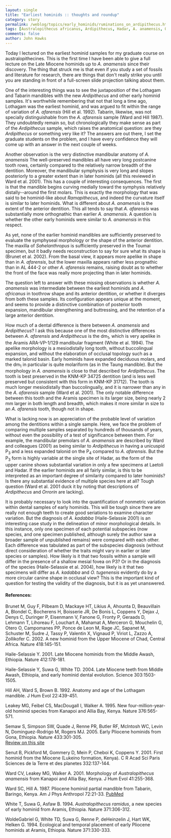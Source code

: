 ```yaml
---
layout: single 
title: "Earliest hominids :: thoughts and roundup" 
category: story
permalink: /weblog/topics/early_hominids/ruminations_on_ardipithecus.html
tags: [Australopithecus africanus, Ardipithecus, Hadar, A. anamensis, Orrorin, Pliocene, Miocene, Sahelanthropus, Australopithecus afarensis] 
comments: false 
author: John Hawks 
---
```



<p>
Today I lectured on the earliest hominid samples for my graduate course on australopithecines. This is the first time I have been able to give a full lecture on the Late Miocene hominids up to <i>A. anamensis</i> since their discovery. The thing that struck me is that even if you study a set of fossils and literature for research, there are things that don't really strike you until you are standing in front of a full-screen slide projection talking about them. 
</p>

<p>
One of the interesting things was to see the juxtaposition of the Lothagam and Tabarin mandibles with the new <i>Ardipithecus</i> and other early hominid samples. It's worthwhile remembering that not that long a time ago, Lothagam was the earliest hominid, and was argued to fit within the range of variation of <i>A. afarensis</i> (Hill et al. 1992). Tabarin, likewise, was not specially distinguishable from the <i>A. afarensis</i> sample (Ward and Hill 1987). They undoubtedly remain so, but chronologically they make sense as part of the <i>Ardipithecus</i> sample, which raises the anatomical question: are they <i>Ardipithecus</i> or something very like it? The answers are out there, I set the graduate students on the problem, and I have every confidence they will come up with an answer in the next couple of weeks. 
</p>

<p>
Another observation is the very distinctive mandibular anatomy of <i>A. anamensis</i> The well-preserved mandibles all have very long postcanine tooth rows, certainly compared to the relatively narrow breadth of the dentition. Moreover, the mandibular symphysis is very long and slopes posteriorly to a greater extent than in later hominids (all this reviewed in Ward et al. 2001). This has a couple of interesting consequences. The first is that the mandible begins curving medially toward the symphysis relatively distally--around the first molars. This is exactly the morphology that was said to be hominid-like about <i>Ramapithecus</i>, and indeed the curvature itself is similar to later hominids. What is different about <i>A. anamensis</i> is the extent of the anterior dentition. This all tends to say that <i>A. afarensis</i> was substantially more orthognathic than earlier <i>A. anamensis</i>. A question is whether the other early hominids were similar to <i>A. anamensis</i> in this respect. 
</p>

<p>
As yet, none of the earlier hominid mandibles are sufficiently preserved to evaluate the symphyseal morphology or the shape of the anterior dentition. The maxilla of <i>Sahelanthropus</i> is sufficiently preserved in the Toumai specimen, but it badly needs reconstruction to say for sure what its shape is (Brunet et al. 2002). From the basal view, it appears more apelike in shape than in <i>A. afarensis</i>, but the lower maxilla appears rather less prognathic than in AL 444-2 or other <i>A. afarensis</i> remains, raising doubt as to whether the front of the face was really more projecting than in later hominids. 
</p>

<p>
The question left to answer with these missing observations is whether <i>A. anamensis</i> was intermediate between the earliest hominids and <i>A. africanus</i> in toothrow shape and its anterior dentition, or whether it diverges from both these samples. Its configuration appears unique at the moment, and seems to provide a distinctive combination of posterior tooth expansion, mandibular strengthening and buttressing, and the retention of a large anterior dentition. 
</p>

<p>
How much of a dental difference is there between <i>A. anamensis</i> and <i>Ardipithecus</i>? I ask this because one of the most distinctive differences between <i>A. afarensis</i> and <i>Ardipithecus</i> is the dm<sub>1</sub>, which is very apelike in the Aramis ARA-VP-1/129 mandibular fragment (White et al. 1994). The apelike morphology is a mesiodistally long tooth, without buccolingual expansion, and without the elaboration of occlusal topology such as a marked talonid basin. Early hominids have expanded deciduous molars, and the dm<sub>1</sub> in particular is quite molariform (as in the Taung mandible). But the morphology in <i>A. anamensis</i> is close to that described for <i>Ardipithecus</i>. The tooth is best preserved in the KNM-KP 34725 dentition (and is less well preserved but consistent with this form in KNM-KP 31712). The tooth is much longer mesiodistally than buccolingually, and it is narrower than any in the <i>A. afarensis</i> sample (Ward et al. 2001). The only notable difference between this tooth and the Aramis specimen is its larger size, being nearly 2 mm larger in both length and breadth, which makes it more similar in size to an <i>A. afarensis</i> tooth, though not in shape. 
</p>

<p>
What is lacking now is an appreciation of the probable level of variation among the dentitions within a single sample. Here, we face the problem of comparing multiple samples separated by hundreds of thousands of years, without even the possibility of a test of significance between them. For example, the mandibular premolars of <i>A. anamensis</i> are described by Ward and colleagues (2001) as being similar to <i>Ardipithecus</i> in having a unicuspid P<sub>3</sub> and a less expanded talonid on the P<sub>4</sub> compared to <i>A. afarensis</i>.  But the P<sub>3</sub> form is highly variable at the single site of Hadar, as the form of the upper canine shows substantial variation in only a few specimens at Laetoli and Hadar. If the earlier hominids are all fairly similar, is this to be interpreted as an important degree of similarity compared to later hominids? Is there any substantial evidence of multiple species here at all? Tough question (Ward et al. 2001 duck it by noting that descriptions of <i>Ardipithecus</i> and <i>Orrorin</i> are lacking). 
</p>

<p>
It is probably necessary to look into the quantification of nonmetric variation within dental samples of early hominids. This will be tough since there are really not enough teeth to create good seriations to examine character variation. But the diagnosis of <i>A. kadabba</i> (Haile-Selassie 2001) is an interesting case study in the delineation of minor morphological details. In this instance, only one specimen of each potential subspecies (now species, and one specimen published, although surely the author saw a broader sample of unpublished remains) were compared with each other. Each difference was tabulated as part of the subspecies diagnosis (without direct consideration of whether the traits might vary in earlier or later species or samples). How likely is it that two fossils within a sample will differ in the presence of a shallow mesial fovea on P<super>3</super>? Or in the diagnosis of the species (Haile-Selassie et al. 2004), how likely is it that two specimens will differ as <i>A. kadabba</i> and <i>O. tugenensis</i> evidently do by a more circular canine shape in occlusal view? This is the important kind of question for testing the validity of the diagnosis, but it is as yet unanswered. 
</p>

<h4>References:</h4>

<p class = "cite">Brunet M, Guy F, Pilbeam D, Mackaye HT, Likius A, Ahounta D, Beauvillain A, Blondel C, Bocherens H, Boisserie JR, De Bonis L, Coppens Y, Dejax J, Denys C, Duringer P, Eisenmann V, Fanone G, Fronty P, Geraads D, Lehmann T, Lihoreau F, Louchart A, Mahamat A, Merceron G, Mouchelin G, Otero O, Campomanes PP, Ponce de Leon M, Rage JC, Sapanet M, Schuster M, Sudre J, Tassy P, Valentin X, Vignaud P, Viriot L, Zazzo A, Zollikofer C. 2002. A new hominid from the Upper Miocene of Chad, Central Africa. Nature 418:145-151. </p>

<p class = "cite">Haile-Selassie Y. 2001. Late Miocene hominids from the Middle Awash, Ethiopia. Nature 412:178-181. </p>

<p class = "cite">Haile-Selassie Y, Suwa G, White TD. 2004. Late Miocene teeth from Middle Awash, Ethiopia, and early hominid dental evolution. Science 303:1503-1505. </p>

<p class = "cite">Hill AH, Ward S, Brown B. 1992. Anatomy and age of the Lothagam mandible. J Hum Evol 22:439-451. </p>

<p class = "cite">Leakey MG, Feibel CS, MacDougall I, Walker A. 1995. New four-million-year-old hominid species from Kanapoi and Allia Bay, Kenya. Nature 376:565-571. </p>

<p class="cite">Semaw S, Simpson SW, Quade J, Renne PR, Butler RF, McIntosh WC, Levin N, Dominguez-Rodrigo M, Rogers MJ. 2005. Early Pliocene hominids from Gona, Ethiopia. Nature 433:301-305. <br />
<a href="weblog/reviews/early_hominids/semaw_gona_ardipithecus_2005.html">Review on this site</a></p>

<p class = "cite">Senut B, Pickford M, Gommery D, Mein P, Cheboi K, Coppens Y. 2001. First hominid from the Miocene (Lukeino formation, Kenya). C R Acad Sci Paris Sciences de la Terre et des planetes 332:137-144. </p>

<p class = "cite">Ward CV, Leakey MG, Walker A. 2001. Morphology of <i>Australopithecus anamensis</i> from Kanapoi and Allia Bay, Kenya. J Hum Evol 41:255-368. </p>

<p class = "cite">Ward SC, Hill A. 1987. Pliocene hominid partial mandible from Tabarin, Baringo, Kenya. Am J Phys Anthropol 72:21-33. 
<a href="http://www.ncbi.nlm.nih.gov/entrez/query.fcgi?cmd=Retrieve&db=PubMed&list_uids=3103460&dopt=Citation">PubMed</a></p>

<p class = "cite">White T, Suwa G, Asfaw B. 1994. <i>Australopithecus ramidus</i>, a new species of early hominid from Aramis, Ethiopia. Nature 371:306-312. </p>

<p class = "cite">WoldeGabriel G, White TD, Suwa G, Renne P, deHeinzelin J, Hart WK, Helken G. 1994. Ecological and temporal placement of early Pliocene hominids at Aramis, Ethiopia. Nature 371:330-333. </p>


